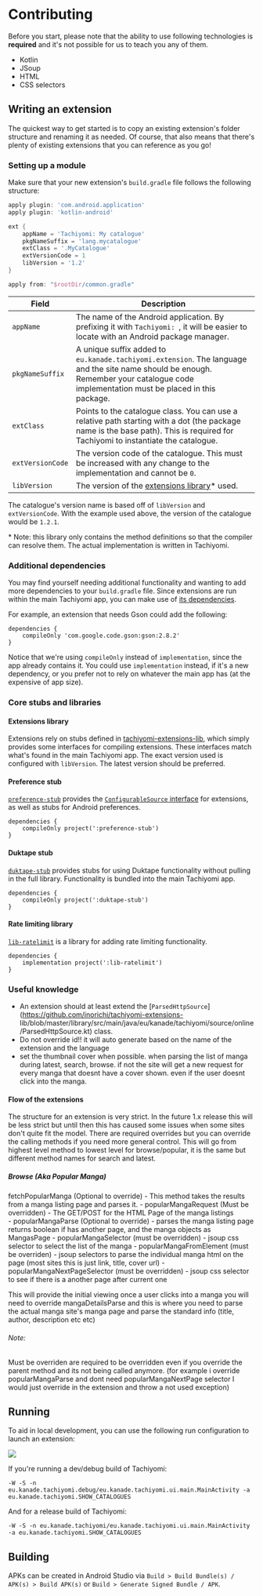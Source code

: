 # Contributing

Before you start, please note that the ability to use following technologies is **required** and it's not possible for us to teach you any of them.

* Kotlin
* JSoup
* HTML
* CSS selectors


## Writing an extension

The quickest way to get started is to copy an existing extension's folder structure and renaming it as needed. Of course, that also means that there's plenty of existing extensions that you can reference as you go!

### Setting up a module

Make sure that your new extension's `build.gradle` file follows the following structure:

```gradle
apply plugin: 'com.android.application'
apply plugin: 'kotlin-android'

ext {
    appName = 'Tachiyomi: My catalogue'
    pkgNameSuffix = 'lang.mycatalogue'
    extClass = '.MyCatalogue'
    extVersionCode = 1
    libVersion = '1.2'
}

apply from: "$rootDir/common.gradle"
```

| Field | Description |
| ----- | ----------- |
| `appName` | The name of the Android application. By prefixing it with `Tachiyomi: `, it will be easier to locate with an Android package manager. |
| `pkgNameSuffix` | A unique suffix added to `eu.kanade.tachiyomi.extension`. The language and the site name should be enough. Remember your catalogue code implementation must be placed in this package. |
| `extClass` | Points to the catalogue class. You can use a relative path starting with a dot (the package name is the base path). This is required for Tachiyomi to instantiate the catalogue. |
| `extVersionCode` | The version code of the catalogue. This must be increased with any change to the implementation and cannot be `0`. |
| `libVersion` | The version of the [extensions library](https://github.com/inorichi/tachiyomi-extensions-lib)* used. |

The catalogue's version name is based off of `libVersion` and `extVersionCode`. With the example used above, the version of the catalogue would be `1.2.1`.

\* Note: this library only contains the method definitions so that the compiler can resolve them. The actual implementation is written in Tachiyomi.

### Additional dependencies

You may find yourself needing additional functionality and wanting to add more dependencies to your `build.gradle` file. Since extensions are run within the main Tachiyomi app, you can make use of [its dependencies](https://github.com/inorichi/tachiyomi/blob/master/app/build.gradle).

For example, an extension that needs Gson could add the following:

```
dependencies {
    compileOnly 'com.google.code.gson:gson:2.8.2'
}
```

Notice that we're using `compileOnly` instead of `implementation`, since the app already contains it. You could use `implementation` instead, if it's a new dependency, or you prefer not to rely on whatever the main app has (at the expensive of app size).

### Core stubs and libraries

#### Extensions library

Extensions rely on stubs defined in [tachiyomi-extensions-lib](https://github.com/inorichi/tachiyomi-extensions-lib), which simply provides some interfaces for compiling extensions. These interfaces match what's found in the main Tachiyomi app. The exact version used is configured with `libVersion`. The latest version should be preferred.

#### Preference stub

[`preference-stub`](https://github.com/inorichi/tachiyomi-extensions/tree/master/lib/preference-stub) provides the [`ConfigurableSource` interface](https://github.com/inorichi/tachiyomi-extensions/blob/master/lib/preference-stub/src/main/java/eu/kanade/tachiyomi/source/ConfigurableSource.java) for extensions, as well as stubs for Android preferences.

```
dependencies {
    compileOnly project(':preference-stub')
}
```

#### Duktape stub

[`duktape-stub`](https://github.com/inorichi/tachiyomi-extensions/tree/master/lib/duktape-stub) provides stubs for using Duktape functionality without pulling in the full library. Functionality is bundled into the main Tachiyomi app.

```
dependencies {
    compileOnly project(':duktape-stub')
}
```

#### Rate limiting library

[`lib-ratelimit`](https://github.com/inorichi/tachiyomi-extensions/tree/master/lib/ratelimit) is a library for adding rate limiting functionality.

```
dependencies {
    implementation project(':lib-ratelimit')
}
```

### Useful knowledge

- An extension should at least extend the [`ParsedHttpSource`](https://github.com/inorichi/tachiyomi-extensions-   lib/blob/master/library/src/main/java/eu/kanade/tachiyomi/source/online/ParsedHttpSource.kt) class.
- Do not override id!!  it will auto generate based on the name of the extension and the language
- set the thumbnail cover when possible.  when parsing the list of manga during latest, search, browse.  if not the site will get a new request for every manga that doesnt have a cover shown.  even if the user doesnt click into the manga.



#### Flow of the extensions
The structure for an extension is very strict.  In the future 1.x release this will be less strict but until then this has caused some issues when some sites don't quite fit the model.  There are required overrides but you can override the calling methods if you need more general control. This will go from highest level method to lowest level for browse/popular, it is the same but different method names for search and latest.
##### Browse (Aka Popular Manga)
fetchPopularManga (Optional to override)
    - This method takes the results from a manga listing page and parses it.
    - popularMangaRequest (Must be overridden)
       - The GET/POST for the HTML Page of the manga listings  
    - popularMangaParse (Optional to override)
       - parses the manga listing page returns boolean if has another page, and the manga objects as MangasPage
       - popularMangaSelector (must be overridden) - jsoup css selector to select the list of the manga
       - popularMangaFromElement (must be overriden) - jsoup selectors to parse the individual manga html on the page (most sites this is just link, title, cover url)
       - popularMangaNextPageSelector (must be overridden) - jsoup css selector to see if there is a another page after current            one
       
 This will provide the initial viewing once a user clicks into a manga you will need to override mangaDetailsParse and this is where you need to parse the actual manga site's manga page and parse the standard info (title, author, description etc etc)
 
 ###### Note: 
 Must be overriden are required to be overridden even if you override the parent method and its not being called anymore.  (for example i override popularMangaParse and dont need popularMangaNextPage selector  I would just override in the extension and throw a not used exception)


## Running

To aid in local development, you can use the following run configuration to launch an extension:

![](https://i.imgur.com/STy0UFY.png)

If you're running a dev/debug build of Tachiyomi:

```
-W -S -n eu.kanade.tachiyomi.debug/eu.kanade.tachiyomi.ui.main.MainActivity -a eu.kanade.tachiyomi.SHOW_CATALOGUES
```

And for a release build of Tachiyomi:

```
-W -S -n eu.kanade.tachiyomi/eu.kanade.tachiyomi.ui.main.MainActivity -a eu.kanade.tachiyomi.SHOW_CATALOGUES
```


## Building

APKs can be created in Android Studio via `Build > Build Bundle(s) / APK(s) > Build APK(s)` or `Build > Generate Signed Bundle / APK`.
